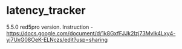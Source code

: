 # latency_tracker
5.5.0 red5pro version.
Instruction - https://docs.google.com/document/d/1k8GxfFJJk2lzj73MvIk4Lxy4-yj7UxG08OeK-ELNczs/edit?usp=sharing
